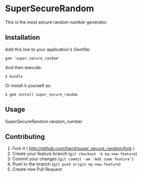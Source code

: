 # SuperSecureRandom

This is the most secure random number generator.

## Installation

Add this line to your application's Gemfile:

    gem 'super_secure_random'

And then execute:

    $ bundle

Or install it yourself as:

    $ gem install super_secure_random

## Usage

SuperSecureRandom.random_number

## Contributing

1. Fork it ( http://github.com/hwrd/super_secure_random/fork )
2. Create your feature branch (`git checkout -b my-new-feature`)
3. Commit your changes (`git commit -am 'Add some feature'`)
4. Push to the branch (`git push origin my-new-feature`)
5. Create new Pull Request
